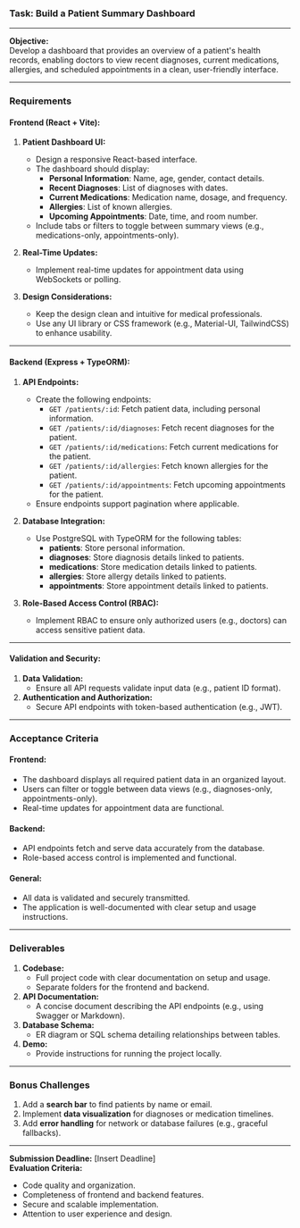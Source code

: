 ### **Task: Build a Patient Summary Dashboard**

---

**Objective:**  
Develop a dashboard that provides an overview of a patient's health records, enabling doctors to view recent diagnoses, current medications, allergies, and scheduled appointments in a clean, user-friendly interface.

---

### **Requirements**

#### **Frontend (React + Vite):**
1. **Patient Dashboard UI:**
   - Design a responsive React-based interface.
   - The dashboard should display:
     - **Personal Information**: Name, age, gender, contact details.
     - **Recent Diagnoses**: List of diagnoses with dates.
     - **Current Medications**: Medication name, dosage, and frequency.
     - **Allergies**: List of known allergies.
     - **Upcoming Appointments**: Date, time, and room number.
   - Include tabs or filters to toggle between summary views (e.g., medications-only, appointments-only).

2. **Real-Time Updates:**
   - Implement real-time updates for appointment data using WebSockets or polling.

3. **Design Considerations:**
   - Keep the design clean and intuitive for medical professionals.
   - Use any UI library or CSS framework (e.g., Material-UI, TailwindCSS) to enhance usability.

---

#### **Backend (Express + TypeORM):**
1. **API Endpoints:**
   - Create the following endpoints:
     - `GET /patients/:id`: Fetch patient data, including personal information.
     - `GET /patients/:id/diagnoses`: Fetch recent diagnoses for the patient.
     - `GET /patients/:id/medications`: Fetch current medications for the patient.
     - `GET /patients/:id/allergies`: Fetch known allergies for the patient.
     - `GET /patients/:id/appointments`: Fetch upcoming appointments for the patient.
   - Ensure endpoints support pagination where applicable.

2. **Database Integration:**
   - Use PostgreSQL with TypeORM for the following tables:
     - **patients**: Store personal information.
     - **diagnoses**: Store diagnosis details linked to patients.
     - **medications**: Store medication details linked to patients.
     - **allergies**: Store allergy details linked to patients.
     - **appointments**: Store appointment details linked to patients.

3. **Role-Based Access Control (RBAC):**
   - Implement RBAC to ensure only authorized users (e.g., doctors) can access sensitive patient data.

---

#### **Validation and Security:**
1. **Data Validation:**
   - Ensure all API requests validate input data (e.g., patient ID format).
2. **Authentication and Authorization:**
   - Secure API endpoints with token-based authentication (e.g., JWT).

---

### **Acceptance Criteria**

#### **Frontend:**
- The dashboard displays all required patient data in an organized layout.
- Users can filter or toggle between data views (e.g., diagnoses-only, appointments-only).
- Real-time updates for appointment data are functional.

#### **Backend:**
- API endpoints fetch and serve data accurately from the database.
- Role-based access control is implemented and functional.

#### **General:**
- All data is validated and securely transmitted.
- The application is well-documented with clear setup and usage instructions.

---

### **Deliverables**
1. **Codebase:**
   - Full project code with clear documentation on setup and usage.
   - Separate folders for the frontend and backend.
2. **API Documentation:**
   - A concise document describing the API endpoints (e.g., using Swagger or Markdown).
3. **Database Schema:**
   - ER diagram or SQL schema detailing relationships between tables.
4. **Demo:**
   - Provide instructions for running the project locally.

---

### **Bonus Challenges**
1. Add a **search bar** to find patients by name or email.
2. Implement **data visualization** for diagnoses or medication timelines.
3. Add **error handling** for network or database failures (e.g., graceful fallbacks).

---

**Submission Deadline:** [Insert Deadline]  
**Evaluation Criteria:**  
- Code quality and organization.  
- Completeness of frontend and backend features.  
- Secure and scalable implementation.  
- Attention to user experience and design.  
